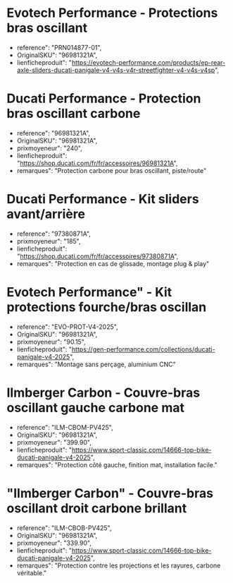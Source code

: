 # Evotech Performance - Protections bras oscillant
- reference": "PRN014877-01",
- OriginalSKU": "96981321A",
- lienficheproduit": "https://evotech-performance.com/products/ep-rear-axle-sliders-ducati-panigale-v4-v4s-v4r-streetfighter-v4-v4s-v4sp",

# Ducati Performance - Protection bras oscillant carbone
- reference": "96981321A",
- OriginalSKU": "96981321A",
- prixmoyeneur": "240",
- lienficheproduit": "https://shop.ducati.com/fr/fr/accessoires/96981321A",
- remarques": "Protection carbone pour bras oscillant, piste/route"

# Ducati Performance - Kit sliders avant/arrière
- reference": "97380871A",
- prixmoyeneur": "185",
- lienficheproduit": "https://shop.ducati.com/fr/fr/accessoires/97380871A",
- remarques": "Protection en cas de glissade, montage plug & play"
  
# Evotech Performance" - Kit protections fourche/bras oscillan
- reference": "EVO-PROT-V4-2025",
- OriginalSKU": "96981321A",
- prixmoyeneur": "90.15",
- lienficheproduit": "https://gen-performance.com/collections/ducati-panigale-v4-2025",
- remarques": "Montage sans perçage, aluminium CNC"

# Ilmberger Carbon - Couvre-bras oscillant gauche carbone mat
- reference": "ILM-CBOM-PV425",
- OriginalSKU": "96981321A",
- prixmoyeneur": "399.90",
- lienficheproduit": "https://www.sport-classic.com/14666-top-bike-ducati-panigale-v4-2025",
- remarques": "Protection côté gauche, finition mat, installation facile."
    
# "Ilmberger Carbon" - Couvre-bras oscillant droit carbone brillant
- reference": "ILM-CBOB-PV425",
- OriginalSKU": "96981321A",
- prixmoyeneur": "339.90",
- lienficheproduit": "https://www.sport-classic.com/14666-top-bike-ducati-panigale-v4-2025",
- remarques": "Protection contre les projections et les rayures, carbone véritable."
